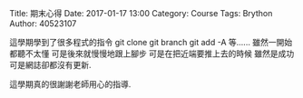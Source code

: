 Title: 期末心得
Date: 2017-01-17 13:00
Category: Course
Tags: Brython
Author: 40523107
<!-- PELICAN_END_SUMMARY -->

這學期學到了很多程式的指令 git clone git branch git add -A 等...... 雖然一開始都聽不太懂 可是後來就慢慢地跟上腳步 可是在把近端要推上去的時候 雖然是成功可是網誌卻都沒有更新.

這學期真的很謝謝老師用心的指導.

<!-- 導入 Brython 標準程式庫 -->

<script type="text/javascript" 
    src="https://cdn.rawgit.com/brython-dev/brython/master/www/src/brython_dist.js">
</script>

<!-- 啟動 Brython -->
<script>
window.onload=function(){ 
brython(1);
}
</script>